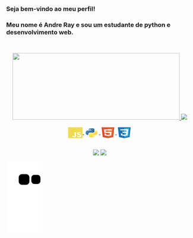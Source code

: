  ### Seja bem-vindo ao meu perfil! 
 ### Meu nome é Andre Ray e sou um estudante de python e desenvolvimento web.
 ##
<div align="center"></br>
  <a href="https://github.com/10-AndreRay">
  <img height="180em" width="450em" src="https://github-readme-stats.vercel.app/api?username=10-AndreRay&show_icons=true&theme=dark&border_color=007bff&include_all_commits=true&count_private=true"/>
  <img height="180em" width"450em" src="https://github-readme-stats.vercel.app/api/top-langs/?username=10-AndreRay&layout=compact&langs_count=7&theme=dark&border_color=007bff"/>
</div>
<div align="center"><br>
  <img align="center" alt="Js" height="30" width="40" src="https://raw.githubusercontent.com/devicons/devicon/master/icons/javascript/javascript-plain.svg">
  <img align="center" alt="Python" height="30" width="40" src="https://raw.githubusercontent.com/devicons/devicon/master/icons/python/python-original.svg">
  <img align="center" alt="HTML" height="30" width="40" src="https://raw.githubusercontent.com/devicons/devicon/master/icons/html5/html5-original.svg">
  <img align="center" alt="CSS" height="30" width="40" src="https://raw.githubusercontent.com/devicons/devicon/master/icons/css3/css3-original.svg">
</div>

##
<div align="center">
    <a href="https://www.instagram.com/_andreray/" target="_blank"><img src="https://img.shields.io/badge/-Instagram-%23E4405F?style=for-the-badge&logo=instagram&logoColor=white"></a>
    <a href="https://www.linkedin.com/in/andré-ray" target="_blank"><img src="https://img.shields.io/badge/-LinkedIn-%230077B5?style=for-the-badge&logo=linkedin&logoColor=white" target="_blank"></a>
</div>

![Snake animation](https://github.com/10-AndreRay/10-AndreRay/blob/output/github-contribution-grid-snake.svg)
